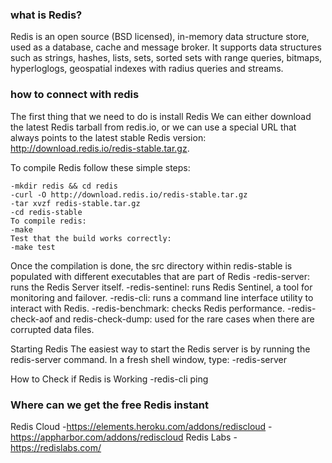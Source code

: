 ### what is Redis?
Redis is an open source (BSD licensed), in-memory data structure store, used as a database, cache and message broker.
It supports data structures such as strings, hashes, lists, sets, sorted sets with range queries, bitmaps, hyperloglogs, geospatial indexes with radius queries and streams.

### how to connect with redis
The first thing that we need to do is install Redis
We can either download the latest Redis tarball from redis.io, or we can use a special URL that always points to the latest stable Redis version: http://download.redis.io/redis-stable.tar.gz.

To compile Redis follow these simple steps:

    -mkdir redis && cd redis
    -curl -O http://download.redis.io/redis-stable.tar.gz
    -tar xvzf redis-stable.tar.gz
    -cd redis-stable
    To compile redis: 
    -make
    Test that the build works correctly:
    -make test

Once the compilation is done, the src directory within redis-stable is populated with different executables that are part of Redis
    -redis-server: runs the Redis Server itself.
    -redis-sentinel: runs Redis Sentinel, a tool for monitoring and failover.
    -redis-cli: runs a command line interface utility to interact with Redis.
    -redis-benchmark: checks Redis performance.
    -redis-check-aof and redis-check-dump: used for the rare cases when there are corrupted data files.

Starting Redis
The easiest way to start the Redis server is by running the redis-server command. In a fresh shell window, type:
    -redis-server

How to Check if Redis is Working
    -redis-cli ping

### Where can we get the free Redis instant
Redis Cloud
    -https://elements.heroku.com/addons/rediscloud
    -https://appharbor.com/addons/rediscloud
Redis Labs
    -https://redislabs.com/    